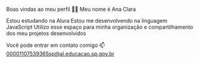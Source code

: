 Boas vindas ao meu perfil 💙💙
Meu nome é Ana Clara

Estou estudando na Alura
Estou me desenvolvendo na linguagem JavaScript
Utilizo esse espaço para minha organização e compartilhamento dos meu projetos desenvolvidos

Você pode entrar em contato comigo 📫
00001107539365sp@al.educacao.sp.gov.br
